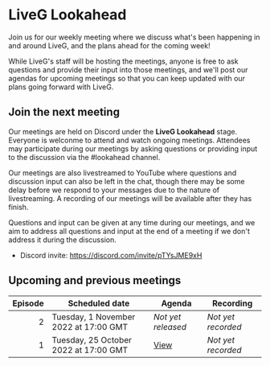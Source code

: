 # LiveG Lookahead
Join us for our weekly meeting where we discuss what's been happening in and around LiveG, and the plans ahead for the coming week!

While LiveG's staff will be hosting the meetings, anyone is free to ask questions and provide their input into those meetings, and we'll post our agendas for upcoming meetings so that you can keep updated with our plans going forward with LiveG.

## Join the next meeting
Our meetings are held on Discord under the **LiveG Lookahead** stage. Everyone is welconme to attend and watch ongoing meetings. Attendees may participate during our meetings by asking questions or providing input to the discussion via the #lookahead channel.

Our meetings are also livestreamed to YouTube where questions and discussion input can also be left in the chat, though there may be some delay before we respond to your messages due to the nature of livestreaming. A recording of our meetings will be available after they has finish.

Questions and input can be given at any time during our meetings, and we aim to address all questions and input at the end of a meeting if we don't address it during the discussion.

* Discord invite: https://discord.com/invite/pTYsJME9xH

## Upcoming and previous meetings
| Episode | Scheduled date | Agenda | Recording |
|--:|---|---|---|
| 2 | Tuesday, 1 November 2022 at 17:00 GMT | _Not yet released_ | _Not yet recorded_ |
| 1 | Tuesday, 25 October 2022 at 17:00 GMT | [View](https://github.com/LiveGTech/Lookahead/blob/main/episodes/0001/index.md) | _Not yet recorded_ |
